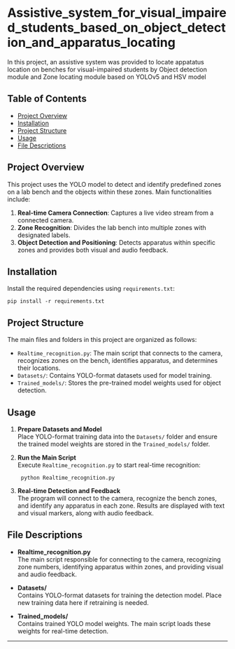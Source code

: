 # Assistive_system_for_visual_impaired_students_based_on_object_detection_and_apparatus_locating
In this project, an assistive system was provided to locate appatatus location on benches for visual-impaired students by Object detection module and Zone locating module based on YOLOv5 and HSV model


## Table of Contents

- [Project Overview](#project-overview)
- [Installation](#installation)
- [Project Structure](#project-structure)
- [Usage](#usage)
- [File Descriptions](#file-descriptions)

## Project Overview

This project uses the YOLO model to detect and identify predefined zones on a lab bench and the objects within these zones. Main functionalities include:

1. **Real-time Camera Connection**: Captures a live video stream from a connected camera.
2. **Zone Recognition**: Divides the lab bench into multiple zones with designated labels.
3. **Object Detection and Positioning**: Detects apparatus within specific zones and provides both visual and audio feedback.

## Installation

Install the required dependencies using `requirements.txt`:

    pip install -r requirements.txt

## Project Structure

The main files and folders in this project are organized as follows:

- `Realtime_recognition.py`: The main script that connects to the camera, recognizes zones on the bench, identifies apparatus, and determines their locations.
- `Datasets/`: Contains YOLO-format datasets used for model training.
- `Trained_models/`: Stores the pre-trained model weights used for object detection.

## Usage

1. **Prepare Datasets and Model**  
   Place YOLO-format training data into the `Datasets/` folder and ensure the trained model weights are stored in the `Trained_models/` folder.

2. **Run the Main Script**  
   Execute `Realtime_recognition.py` to start real-time recognition:

        python Realtime_recognition.py

3. **Real-time Detection and Feedback**  
   The program will connect to the camera, recognize the bench zones, and identify any apparatus in each zone. Results are displayed with text and visual markers, along with audio feedback.

## File Descriptions

- **Realtime_recognition.py**  
  The main script responsible for connecting to the camera, recognizing zone numbers, identifying apparatus within zones, and providing visual and audio feedback.

- **Datasets/**  
  Contains YOLO-format datasets for training the detection model. Place new training data here if retraining is needed.

- **Trained_models/**  
  Contains trained YOLO model weights. The main script loads these weights for real-time detection.

---

